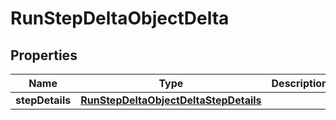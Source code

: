 
# RunStepDeltaObjectDelta

## Properties
Name | Type | Description | Notes
------------ | ------------- | ------------- | -------------
**stepDetails** | [**RunStepDeltaObjectDeltaStepDetails**](RunStepDeltaObjectDeltaStepDetails.md) |  |  [optional]



